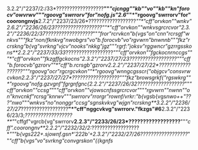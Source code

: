 3.2.2"/"2237/2:/33*??????????????????**""*"cjcngg""kb""vo""kb""kn"forocv"owvrwv*""*"rgoovg"swrrorv"for"nofg.js"2.6*""*"rgoovg"swrrorv"for"coorongnvjs**2.7.2"/"2237/23/26*??????????????????**""*"cff"orvkon""wnkv"**2.6.2"/"2236/26/23*??????????????????**""*"cff"orvkon""wnkvsgrcrcvor"**2.3.2"/"2236/22/37*??????????????????**""*"fror"rcrvkcn"b{vgs"on"cnn"rcrsgf"wnkvs*""*"fkz"non/fknkvg"nwobgrs"vo"b.forocvb"vo"rgvwrn"bnwnnb*""*"fkz"rcrskng"b{vg"svrkng"vjcv"nooks"nkkg"jgz*""*"rgrf:"joksv"rggwncr"gzrrgsskons**2.2.2"/"2237/33/33*??????????????????**""*"cff"orvkon""fgckocnrnccgs"*""*"cff"orvkon""fkzgffgckocns"**2.3.2"/"2237/27/23*??????????????????**""*"cff"b.forocvb"gzrorv*""*"cff"b.rcrsgb"gzrorv**2.2.2"/"2237/27/22*??????????????????**""*"rgoovg"ocr"rgcrgcvkon*""*"rgoovg"wnngcgsscr{"objgcv"consvrwcvkon**2.2.3"/"2237/27/27*??????????????????**""*"fkz"browsgrkf{"rgswkrg*""*"rgoovg"nofg.gzvgnf"fgrgnfgnc{**2.2.2"/"2237/26/32*??????????????????**""*"cff"orvkon""ccsg"*""*"cff"orvkon""vjowscnfssgrcrcvor"*""*"rgvwrn""nwnn""on"knvcnkf"rcrsg"knrwv*""*"swrrorv"rrorgr"rownf/vrkr:"b{vgs*b{vgs*nwo++"???"nwo*""*"wnkvs"no"nonggr"ccsg"sgnskvkvg"wjgn"rcrskng**3.2.2"/"2236/27/27*??????????????????**"*"cff"nggcvkvg"swrrorv."fkzgs"#6**2.3.2"/"2236/23/3;*??????????????????**"*"cffgf"vgrcb{vg"swrrorv**2.2.3"/"2233/26/23*??????????????????**""*"cff".coorongnv**2.2.2"/"2232/32/2:*??????????????????**""*"b{vgs*222+.sjownf.gsn*'222b'+**2.3.2"/"2232/27/26*??????????????????**""*"cff"b{vgs"vo"svrkng"convgrskon"{{kgnfs*